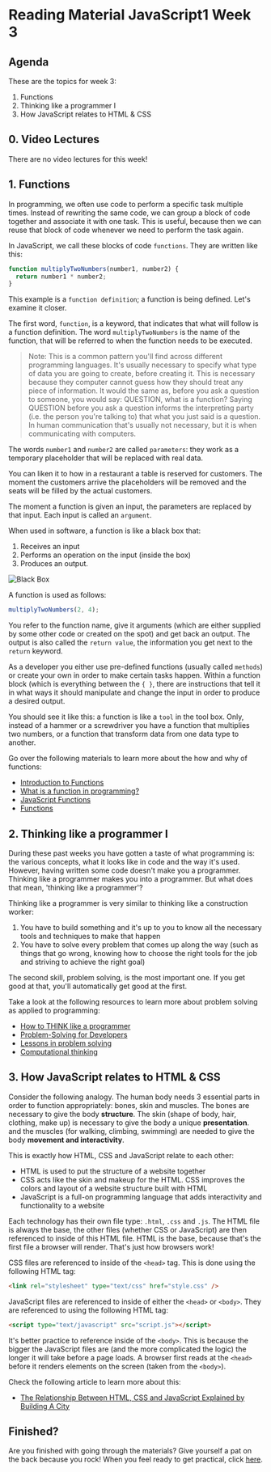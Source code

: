 # Reading Material JavaScript1 Week 3

## Agenda

These are the topics for week 3:

1. Functions
2. Thinking like a programmer I
3. How JavaScript relates to HTML & CSS

## 0. Video Lectures

There are no video lectures for this week!

## 1. Functions

In programming, we often use code to perform a specific task multiple times. Instead of rewriting the same code, we can group a block of code together and associate it with one task. This is useful, because then we can reuse that block of code whenever we need to perform the task again.

In JavaScript, we call these blocks of code `functions`. They are written like this:

```js
function multiplyTwoNumbers(number1, number2) {
  return number1 * number2;
}
```

This example is a `function definition`; a function is being defined. Let's examine it closer.

The first word, `function`, is a keyword, that indicates that what will follow is a function definition. The word `multiplyTwoNumbers` is the name of the function, that will be referred to when the function needs to be executed.

> Note: This is a common pattern you'll find across different programming languages. It's usually necessary to specify what type of data you are going to create, before creating it. This is necessary because they computer cannot guess how they should treat any piece of information. It would the same as, before you ask a question to someone, you would say: QUESTION, what is a function? Saying QUESTION before you ask a question informs the interpreting party (i.e. the person you're talking to) that what you just said is a question. In human communication that's usually not necessary, but it is when communicating with computers.

The words `number1` and `number2` are called `parameters`: they work as a temporary placeholder that will be replaced with real data.

You can liken it to how in a restaurant a table is reserved for customers. The moment the customers arrive the placeholders will be removed and the seats will be filled by the actual customers.

The moment a function is given an input, the parameters are replaced by that input. Each input is called an `argument`.

When used in software, a function is like a black box that:

1. Receives an input
2. Performs an operation on the input (inside the box)
3. Produces an output.

![Black Box](../assets/black-box-input-output.png)

A function is used as follows:

```js
multiplyTwoNumbers(2, 4);
```

You refer to the function name, give it arguments (which are either supplied by some other code or created on the spot) and get back an output. The output is also called the `return value`, the information you get next to the `return` keyword.

As a developer you either use pre-defined functions (usually called `methods`) or create your own in order to make certain tasks happen. Within a function block (which is everything between the `{ }`, there are instructions that tell it in what ways it should manipulate and change the input in order to produce a desired output.

You should see it like this: a function is like a `tool` in the tool box. Only, instead of a hammer or a screwdriver you have a function that multiplies two numbers, or a function that transform data from one data type to another.

Go over the following materials to learn more about the how and why of functions:

- [Introduction to Functions](https://www.youtube.com/watch?v=4LklwbSP--4)
- [What is a function in programming?](https://www.youtube.com/watch?v=QcCnfAxGpgg)
- [JavaScript Functions](https://www.youtube.com/watch?v=R8SjM4DKK80)
- [Functions](https://github.com/HackYourFuture/fundamentals/blob/master/fundamentals/functions.md)

## 2. Thinking like a programmer I

During these past weeks you have gotten a taste of what programming is: the various concepts, what it looks like in code and the way it's used. However, having written some code doesn't make you a programmer. Thinking like a programmer makes you into a programmer. But what does that mean, 'thinking like a programmer'?

Thinking like a programmer is very similar to thinking like a construction worker:

1. You have to build something and it's up to you to know all the necessary tools and techniques to make that happen
2. You have to solve every problem that comes up along the way (such as things that go wrong, knowing how to choose the right tools for the job and striving to achieve the right goal)

The second skill, problem solving, is the most important one. If you get good at that, you'll automatically get good at the first.

Take a look at the following resources to learn more about problem solving as applied to programming:

- [How to THINK like a programmer](https://www.youtube.com/watch?v=NNazO2tMHno)
- [Problem-Solving for Developers](https://www.youtube.com/watch?v=UFc-RPbq8kg)
- [Lessons in problem solving](https://www.freecodecamp.org/news/how-to-think-like-a-programmer-lessons-in-problem-solving-d1d8bf1de7d2/)
- [Computational thinking](https://www.youtube.com/watch?v=qbnTZCj0ugI)

## 3. How JavaScript relates to HTML & CSS

Consider the following analogy. The human body needs 3 essential parts in order to function appropriately: bones, skin and muscles. The bones are necessary to give the body **structure**. The skin (shape of body, hair, clothing, make up) is necessary to give the body a unique **presentation**. and the muscles (for walking, climbing, swimming) are needed to give the body **movement and interactivity**.

This is exactly how HTML, CSS and JavaScript relate to each other:

- HTML is used to put the structure of a website together
- CSS acts like the skin and makeup for the HTML. CSS improves the colors and layout of a website structure built with HTML
- JavaScript is a full-on programming language that adds interactivity and functionality to a website

Each technology has their own file type: `.html`, `.css` and `.js`. The HTML file is always the base, the other files (whether CSS or JavaScript) are then referenced to inside of this HTML file. HTML is the base, because that's the first file a browser will render. That's just how browsers work!

CSS files are referenced to inside of the `<head>` tag. This is done using the following HTML tag:

```html
<link rel="stylesheet" type="text/css" href="style.css" />
```

JavaScript files are referenced to inside of either the `<head>` or `<body>`. They are referenced to using the following HTML tag:

```html
<script type="text/javascript" src="script.js"></script>
```

It's better practice to reference inside of the `<body>`. This is because the bigger the JavaScript files are (and the more complicated the logic) the longer it will take before a page loads. A browser first reads at the `<head>` before it renders elements on the screen (taken from the `<body>`).

Check the following article to learn more about this:

- [The Relationship Between HTML, CSS and JavaScript Explained by Building A City](https://blog.codeanalogies.com/2018/05/09/the-relationship-between-html-css-and-javascript-explained/)

## Finished?

Are you finished with going through the materials? Give yourself a pat on the back because you rock! When you feel ready to get practical, click [here](./MAKEME.md).
